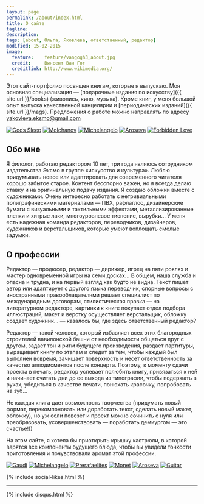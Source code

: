 ```yaml
---
layout: page
permalink: /about/index.html
title: О сайте
tagline: 
description:
tags: [about, Ольга, Яковлева, ответственный, редактор]
modified: 15-02-2015
image:
  feature:    feature/vangogh3_about.jpg
  credit:     Винсент Ван Гог
  creditlink: http://www.wikimedia.org/
---
```


Этот сайт-портфолио посвящен книгам, которые я выпускаю. Моя основная 
специализация — [подарочные издания по искусству]({{ site.url }}/books) (живопись, 
кино, музыка). Кроме книг, у меня большой опыт выпуска качественной канцелярии
и [периодических изданий]({{ site.url }}/mags). Предложения о работе можно 
направлять по адресу yakovleva.eksmo@gmail.com

<!-- https://github.com/ionelmc/jquery-gp-gallery -->
<div class="pictures">
	<a href="{{ site.url }}/articles/gods-sleep/"><img title="Gods Sleep" src="{{ site.url }}/images/books-others/2015-GodsSleep1.jpg" /></a>
	<a href="{{ site.url }}/articles/molchanov/"><img title="Molchanov" src="{{ site.url }}/images/books-others/2015-Molchanov1.jpg" /></a>
	<a href="{{ site.url }}/articles/michelangelo/"><img title="Michelangelo" src="{{ site.url }}/images/books-portrait/2013-Michelangelo.jpg" /></a>
	<a href="{{ site.url }}/articles/aroseva/"><img title="Aroseva" src="{{ site.url }}/images/books-others/2014-Aroseva.jpg" /></a>
	<a href="{{ site.url }}/articles/forbidden-love/"><img title="Forbidden Love" src="{{ site.url }}/images/books-love/2015-ForbiddenLove1.jpg" /></a>
</div>

Обо мне
-------

Я филолог, работаю редактором 10 лет, три года являюсь сотрудником издательства 
Эксмо в группе «искусство и культура». Люблю придумывать новое или адаптировать 
для современного читателя хорошо забытое старое. Контент бесспорно важен, 
но я всегда делаю ставку и на оригинальную подачу издания. Я создаю обложки 
вместе с художниками. Очень интересно работать с нетривиальными полиграфическими 
материалами — ПВХ, рафлаглос, дизайнерские бумаги с визуальными и тактильными 
эффектами, металлизированные пленки и хитрые лаки, многоуровневое тиснение, 
вырубки... У меня есть надежная команда редакторов, переводчиков, дизайнеров, 
художников и верстальщиков, которые умеют воплощать смелые задумки.

О профессии
-----------

Редактор — продюсер, редактор — дирижер, игрец на пяти роялях и мастер 
одновременной игры на семи досках... В общем, наша служба и опасна и трудна, 
и на первый взгляд как будто не видна. Текст пишет автор или адаптирует 
с другого языка переводчик, спорные вопросы с иностранными правообладателями 
решает специалист по международным договорам, стилистическая правка — на 
литературном редакторе, картинки к книге покупает отдел подбора иллюстраций, 
макет и верстку осуществляет верстальщик, обложку создает художник... — 
казалось бы, где здесь ответственный редактор?

Редактор — такой человек, который избавляет всех этих благородных строителей 
вавилонской башни от необходимости общаться друг с другом, задает тон и ритм 
будущего произведения, раздает партитуры, выращивает книгу по этапам и следит 
за тем, чтобы каждый был выполнен вовремя, зачищает поверхность и несет 
ответственность за качество аплодисментов после концерта. Поэтому, к моменту 
сдачи проекта в печать, редактор успевает полюбить книгу, привязаться к ней 
и начинает считать дни до ее выхода из типографии, чтобы подержать в руках, 
убедиться в качестве печати, понюхать красочку, попробовать на зуб...

Не каждая книга дает возможность творчества (придумать новый формат, 
перекомпоновать или доработать текст, сделать новый макет, обложку), но уж если 
повезет  и проект можно сочинить с нуля или преобразовать, усовершенствовать —
поработать демиургом — это счастье!)) 

На этом сайте, я хотела бы приоткрыть крышку кастрюли, в которой варятся все 
компоненты будущего блюда, чтобы вы увидели тонкости приготовления и 
почувствовали аромат этой профессии.

<!-- https://github.com/ionelmc/jquery-gp-gallery -->
<div class="pictures">
	<a href="{{ site.url }}/articles/gaudi/"><img title="Gaudi" src="{{ site.url }}/images/books-portrait/2014-Gaudi.jpg" /></a>
	<a href="{{ site.url }}/articles/michelangelo/"><img title="Michelangelo" src="{{ site.url }}/images/books-portrait/2013-Michelangelo.jpg" /></a>
	<a href="{{ site.url }}/articles/prerafaelites/"><img title="Prerafaelites" src="{{ site.url }}/images/books-portrait/2013-Prerafaelites.jpg" /></a>
	<a href="{{ site.url }}/articles/monet/"><img title="Monet" src="{{ site.url }}/images/books-portrait/2013-Monet.jpg" /></a>
	<a href="{{ site.url }}/articles/aroseva/"><img title="Aroseva" src="{{ site.url }}/images/books-others/2014-Aroseva.jpg" /></a>
	<a href="{{ site.url }}/articles/guitar/"><img title="Guitar" src="{{ site.url }}/images/books-others/2014-Capone1.jpg" /></a>
</div>

{% include social-likes.html %}<hr>
{% include disqus.html %}
